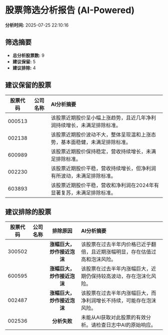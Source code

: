 # 股票筛选分析报告 (AI-Powered)

**分析时间:** 2025-07-25 22:10:16

## 筛选摘要

- **总分析股票数:** 9
- **建议保留:** 5
- **建议排除:** 4

## 建议保留的股票

| 股票代码 | 公司名称 | AI分析摘要 |
|:---:|:---:|:---|
| 000513 |  | 该股票近期股价呈小幅上涨趋势，且近几年净利润持续增长，未满足排除标准。 |
| 002138 |  | 该股票近期股价波动不大，整体呈现温和上涨态势，基本面稳健，未满足排除标准。 |
| 600989 |  | 该股票近期股价保持稳定，营收持续增长，未满足排除标准。 |
| 002230 |  | 该股票近期股价平稳，营收持续增长，但净利润有所波动，未满足排除标准。 |
| 603893 |  | 该股票近期股价平稳，营收和净利润在2024年有显著复苏，未满足排除标准。 |

## 建议排除的股票

| 股票代码 | 公司名称 | 排除原因 | AI分析摘要 |
|:---:|:---:|:---:|:---|
| 300502 |  | **涨幅巨大，炒作接近泡沫** | 该股票在过去半年内价格已近乎翻倍，且近期涨幅明显，存在估值过高和泡沫风险。 |
| 600595 |  | **涨幅巨大，炒作接近泡沫** | 该股票在过去半年内涨幅巨大，近期仍保持较高波动，存在泡沫化风险。 |
| 002487 |  | **涨幅巨大，炒作接近泡沫** | 该股票在过去半年内涨幅巨大，而净利润增长不持续，可能存在泡沫风险。 |
| 002536 |  | **分析失败** | 未能从AI获取对此股票的有效分析。请检查日志中AI的原始响应。 |
